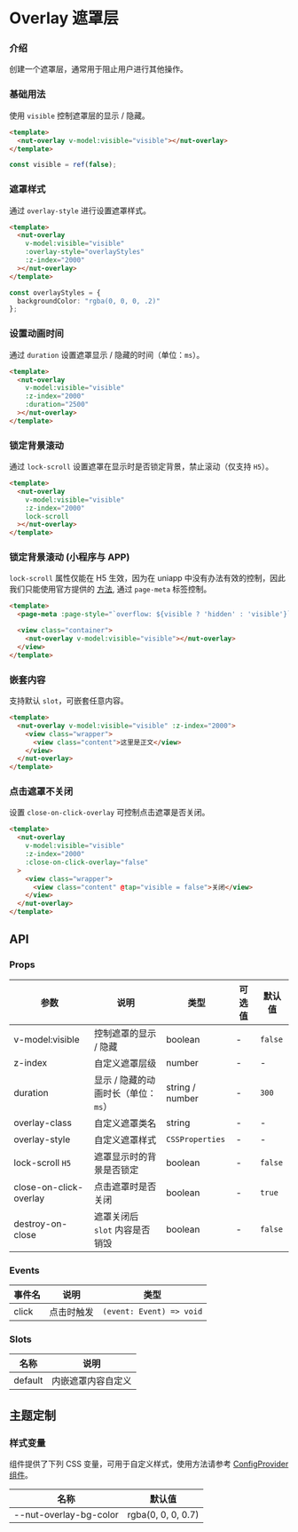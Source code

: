# Overlay 遮罩层

### 介绍

创建一个遮罩层，通常用于阻止用户进行其他操作。

### 基础用法

使用 `visible` 控制遮罩层的显示 / 隐藏。

```html
<template>
  <nut-overlay v-model:visible="visible"></nut-overlay>
</template>
```

```ts
const visible = ref(false);
```

### 遮罩样式

通过 `overlay-style` 进行设置遮罩样式。

```html {4}
<template>
  <nut-overlay
    v-model:visible="visible"
    :overlay-style="overlayStyles"
    :z-index="2000"
  ></nut-overlay>
</template>
```

```ts
const overlayStyles = {
  backgroundColor: "rgba(0, 0, 0, .2)"
};
```

### 设置动画时间

通过 `duration` 设置遮罩显示 / 隐藏的时间（单位：`ms`）。

```html {5}
<template>
  <nut-overlay
    v-model:visible="visible"
    :z-index="2000"
    :duration="2500"
  ></nut-overlay>
</template>
```

### 锁定背景滚动

通过 `lock-scroll` 设置遮罩在显示时是否锁定背景，禁止滚动（仅支持 `H5`）。

```html {5}
<template>
  <nut-overlay
    v-model:visible="visible"
    :z-index="2000"
    lock-scroll
  ></nut-overlay>
</template>
```

### 锁定背景滚动 (小程序与 APP)

`lock-scroll` 属性仅能在 H5 生效，因为在 uniapp 中没有办法有效的控制，因此我们只能使用官方提供的
[方法](https://uniapp.dcloud.net.cn/component/uniui/uni-popup.html#%E7%A6%81%E6%AD%A2%E6%BB%9A%E5%8A%A8%E7%A9%BF%E9%80%8F),
通过 `page-meta` 标签控制。

```html
<template>
  <page-meta :page-style="`overflow: ${visible ? 'hidden' : 'visible'}`"></page-meta>

  <view class="container">
    <nut-overlay v-model:visible="visible"></nut-overlay>
  </view>
</template>
```

### 嵌套内容

支持默认 `slot`，可嵌套任意内容。

```html
<template>
  <nut-overlay v-model:visible="visible" :z-index="2000">
    <view class="wrapper">
      <view class="content">这里是正文</view>
    </view>
  </nut-overlay>
</template>
```

### 点击遮罩不关闭

设置 `close-on-click-overlay` 可控制点击遮罩是否关闭。

```html {5}
<template>
  <nut-overlay
    v-model:visible="visible"
    :z-index="2000"
    :close-on-click-overlay="false"
  >
    <view class="wrapper">
      <view class="content" @tap="visible = false">关闭</view>
    </view>
  </nut-overlay>
</template>
```

## API

### Props

| 参数                     | 说明                    | 类型              | 可选值 | 默认值     |
|------------------------|-----------------------|-----------------|-----|---------|
| v-model:visible        | 控制遮罩的显示 / 隐藏          | boolean         | -   | `false` |
| z-index                | 自定义遮罩层级               | number          | -   | -       |
| duration               | 显示 / 隐藏的动画时长（单位：`ms`） | string / number | -   | `300`   |
| overlay-class          | 自定义遮罩类名               | string          | -   | -       |
| overlay-style          | 自定义遮罩样式               | `CSSProperties` | -   | -       |
| lock-scroll `H5`       | 遮罩显示时的背景是否锁定          | boolean         | -   | `false` |
| close-on-click-overlay | 点击遮罩时是否关闭             | boolean         | -   | `true`  |
| destroy-on-close       | 遮罩关闭后 `slot` 内容是否销毁   | boolean         | -   | `false` |

### Events

| 事件名   | 说明    | 类型                       |
|-------|-------|--------------------------|
| click | 点击时触发 | `(event: Event) => void` |

### Slots

| 名称      | 说明        |
|---------|-----------|
| default | 内嵌遮罩内容自定义 |

## 主题定制

### 样式变量

组件提供了下列 CSS 变量，可用于自定义样式，使用方法请参考 [ConfigProvider 组件](/components/basic/configprovider)。

| 名称                     | 默认值                |
|------------------------|--------------------|
| --nut-overlay-bg-color | rgba(0, 0, 0, 0.7) |
